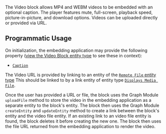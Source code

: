 The Video block allows MP4 and WEBM videos to be embedded with an optional caption. The player features mute, full-screen, playback speed, picture-in-picture, and download options. Videos can be uploaded directly or provided via URL.

## Programmatic Usage

On initialization, the embedding application may provide the following property ([view the Video Block entity type](https://blockprotocol.org/@hash/types/entity-type/video-block/v/2) to see these in context):

- [`Caption`](https://blockprotocol.org/@blockprotocol/types/property-type/caption/)

The Video URL is provided by linking to an entity of the [`Remote File` entity type](https://blockprotocol.org/@blockprotocol/types/entity-type/remote-file/)
This should be linked to by a link entity of entity type [`Displays Media File`](https://blockprotocol.org/@hash/types/entity-type/displays-media-file/v/1).

Once the user has provided a URL or file, the block uses the Graph Module `uploadFile` method to store the video in the embedding application as a separate entity to the block's entity. The block then uses the Graph Module `createEntity` and `updateEntity` method to create a link between the block's entity and the video file entity. If an existing link to an video file entity is found, the block deletes it before creating the new one. The block then uses the file URL returned from the embedding application to render the video.
